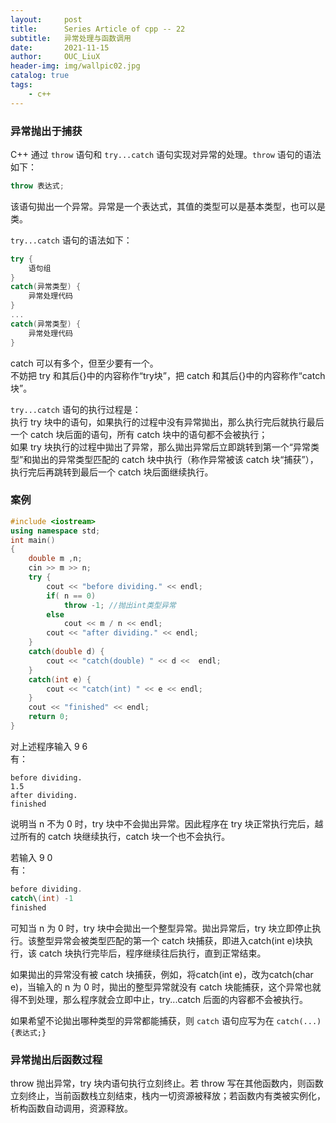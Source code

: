 ```yaml
---
layout:     post
title:      Series Article of cpp -- 22
subtitle:   异常处理与函数调用           
date:       2021-11-15
author:     OUC_LiuX
header-img: img/wallpic02.jpg
catalog: true
tags:     
    - c++   
---     
```


### 异常抛出于捕获       
C++ 通过 `throw` 语句和 `try...catch` 语句实现对异常的处理。`throw` 语句的语法如下：     
```c++      
throw 表达式;         
```      

该语句拋出一个异常。异常是一个表达式，其值的类型可以是基本类型，也可以是类。

`try...catch` 语句的语法如下：     
```c++
try {
    语句组
}
catch(异常类型) {
    异常处理代码
}
...
catch(异常类型) {
    异常处理代码
}
```     

catch 可以有多个，但至少要有一个。       
不妨把 try 和其后{}中的内容称作“try块”，把 catch 和其后{}中的内容称作“catch块”。         

`try...catch` 语句的执行过程是：        
执行 try 块中的语句，如果执行的过程中没有异常拋出，那么执行完后就执行最后一个 catch 块后面的语句，所有 catch 块中的语句都不会被执行；        
如果 try 块执行的过程中拋出了异常，那么拋出异常后立即跳转到第一个“异常类型”和拋出的异常类型匹配的 catch 块中执行（称作异常被该 catch 块“捕获”），执行完后再跳转到最后一个 catch 块后面继续执行。       

### 案例        
```c++       
#include <iostream>
using namespace std;
int main()
{
    double m ,n;
    cin >> m >> n;
    try {
        cout << "before dividing." << endl;
        if( n == 0)
            throw -1; //抛出int类型异常
        else
            cout << m / n << endl;
        cout << "after dividing." << endl;
    }
    catch(double d) {
        cout << "catch(double) " << d <<  endl;
    }
    catch(int e) {
        cout << "catch(int) " << e << endl;
    }
    cout << "finished" << endl;
    return 0;
}
```        
对上述程序输入 9 6         
有：       
```
before dividing.        
1.5        
after dividing.       
finished        
```
说明当 n 不为 0 时，try 块中不会拋出异常。因此程序在 try 块正常执行完后，越过所有的 catch 块继续执行，catch 块一个也不会执行。         

若输入 9 0          
有：        
```c++       
before dividing.
catch\(int) -1
finished
```
可知当 n 为 0 时，try 块中会拋出一个整型异常。拋出异常后，try 块立即停止执行。该整型异常会被类型匹配的第一个 catch 块捕获，即进入catch(int e)块执行，该 catch 块执行完毕后，程序继续往后执行，直到正常结束。         

如果拋出的异常没有被 catch 块捕获，例如，将catch(int e)，改为catch(char e)，当输入的 n 为 0 时，拋出的整型异常就没有 catch 块能捕获，这个异常也就得不到处理，那么程序就会立即中止，try...catch 后面的内容都不会被执行。          

如果希望不论拋出哪种类型的异常都能捕获，则 `catch` 语句应写为在 `catch(...){表达式;}`      


### 异常抛出后函数过程         
throw 抛出异常，try 块内语句执行立刻终止。若 throw 写在其他函数内，则函数立刻终止，当前函数栈立刻结束，栈内一切资源被释放；若函数内有类被实例化，析构函数自动调用，资源释放。         
